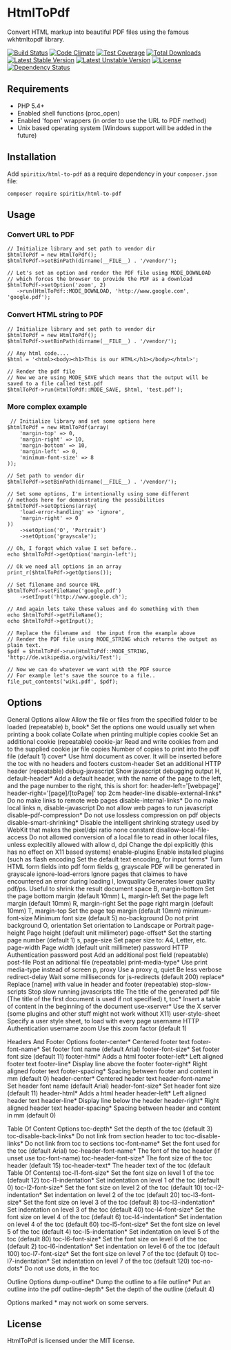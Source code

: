 # HtmlToPdf

Convert HTML markup into beautiful PDF files using the famous wkhtmltopdf library.

[![Build Status](https://travis-ci.org/spiritix/html-to-pdf.svg?branch=master)](https://travis-ci.org/spiritix/html-to-pdf)
[![Code Climate](https://codeclimate.com/github/spiritix/html-to-pdf/badges/gpa.svg)](https://codeclimate.com/github/spiritix/html-to-pdf)
[![Test Coverage](https://codeclimate.com/github/spiritix/html-to-pdf/badges/coverage.svg)](https://codeclimate.com/github/spiritix/html-to-pdf)
[![Total Downloads](https://poser.pugx.org/spiritix/html-to-pdf/d/total.svg)](https://packagist.org/packages/spiritix/html-to-pdf)
[![Latest Stable Version](https://poser.pugx.org/spiritix/html-to-pdf/v/stable.svg)](https://packagist.org/packages/spiritix/html-to-pdf)
[![Latest Unstable Version](https://poser.pugx.org/spiritix/html-to-pdf/v/unstable.svg)](https://packagist.org/packages/spiritix/html-to-pdf)
[![License](https://poser.pugx.org/spiritix/html-to-pdf/license.svg)](https://packagist.org/packages/spiritix/html-to-pdf)
[![Dependency Status](https://www.versioneye.com/user/projects/553f3b2d6f8344ac93000025/badge.svg?style=flat)](https://www.versioneye.com/user/projects/553f3b2d6f8344ac93000025)

## Requirements

- PHP 5.4+
- Enabled shell functions (proc_open)
- Enabled 'fopen' wrappers (in order to use the URL to PDF method)
- Unix based operating system (Windows support will be added in the future)

## Installation

Add ``spiritix/html-to-pdf`` as a require dependency in your ``composer.json`` file:

    composer require spiritix/html-to-pdf

## Usage

### Convert URL to PDF

    // Initialize library and set path to vendor dir
    $htmlToPdf = new HtmlToPdf();
    $htmlToPdf->setBinPath(dirname(__FILE__) . '/vendor/');

    // Let's set an option and render the PDF file using MODE_DOWNLOAD
    // which forces the browser to provide the PDF as a download
    $htmlToPdf->setOption('zoom', 2)
       ->run(HtmlToPdf::MODE_DOWNLOAD, 'http://www.google.com', 'google.pdf');

### Convert HTML string to PDF

    // Initialize library and set path to vendor dir
    $htmlToPdf = new HtmlToPdf();
    $htmlToPdf->setBinPath(dirname(__FILE__) . '/vendor/');

    // Any html code....
    $html = '<html><body><h1>This is our HTML</h1></body></html>';

    // Render the pdf file
    // Now we are using MODE_SAVE which means that the output will be saved to a file called test.pdf
    $htmlToPdf->run(HtmlToPdf::MODE_SAVE, $html, 'test.pdf');

### More complex example

     // Initialize library and set some options here
    $htmlToPdf = new HtmlToPdf(array(
        'margin-top' => 0,
        'margin-right' => 10,
        'margin-bottom' => 10,
        'margin-left' => 0,
        'minimum-font-size' => 8
    ));
    
    // Set path to vendor dir
    $htmlToPdf->setBinPath(dirname(__FILE__) . '/vendor/');

    // Set some options, I'm intentionally using some different
    // methods here for demonstrating the possibilities
    $htmlToPdf->setOptions(array(
    	'load-error-handling' => 'ignore',
    	'margin-right' => 0
    ))
        ->setOption('O', 'Portrait')
        ->setOption('grayscale');

    // Oh, I forgot which value I set before..
    echo $htmlToPdf->getOption('margin-left');

    // Ok we need all options in an array
    print_r($htmlToPdf->getOptions());

    // Set filename and source URL
    $htmlToPdf->setFileName('google.pdf')
        ->setInput('http://www.google.ch');

    // And again lets take these values and do something with them
    echo $htmlToPdf->getFileName();
    echo $htmlToPdf->getInput();

    // Replace the filename and  the input from the example above
    // Render the PDF file using MODE_STRING which returns the output as plain text.
    $pdf = $htmlToPdf->run(HtmlToPdf::MODE_STRING, 'http://de.wikipedia.org/wiki/Test');

    // Now we can do whatever we want with the PDF source
    // For example let's save the source to a file..
    file_put_contents('wiki.pdf', $pdf);

## Options

General Options
    allow                   <path>      Allow the file or files from the specified folder to be loaded (repeatable)
b,  book*                               Set the options one would usually set when printing a book
    collate                             Collate when printing multiple copies
    cookie                  <name> <value>     Set an additional cookie (repeatable)
    cookie-jar              <path>      Read and write cookies from and to the supplied cookie jar file
    copies                  <number>    Number of copies to print into the pdf file (default 1)
    cover*                  <url>       Use html document as cover. It will be inserted before the toc with no headers and footers
    custom-header           <name> <value>     Set an additional HTTP header (repeatable)
    debug-javascript                    Show javascript debugging output
H,  default-header*                     Add a default header, with the name of the page to the left, and the page number to the right, this is short for: header-left='[webpage]' header-right='[page]/[toPage]' top 2cm header-line
    disable-external-links*             Do no make links to remote web pages
    disable-internal-links*             Do no make local links
n,  disable-javascript                  Do not allow web pages to run javascript
    disable-pdf-compression*            Do not use lossless compression on pdf objects
    disable-smart-shrinking*            Disable the intelligent shrinking strategy used by WebKit that makes the pixel/dpi ratio none constant
    disallow-local-file-access          Do not allowed conversion of a local file to read in other local files, unless explecitily allowed with allow
d,  dpi                     <dpi>       Change the dpi explicitly (this has no effect on X11 based systems)
    enable-plugins                      Enable installed plugins (such as flash
    encoding                <encoding>  Set the default text encoding, for input
    forms*                              Turn HTML form fields into pdf form fields
g,  grayscale                           PDF will be generated in grayscale
    ignore-load-errors                  Ignore pages that claimes to have encountered an error during loading
l,  lowquality                          Generates lower quality pdf/ps. Useful to shrink the result document space
B,  margin-bottom           <unitreal>  Set the page bottom margin (default 10mm)
L,  margin-left             <unitreal>  Set the page left margin (default 10mm)
R,  margin-right            <unitreal>  Set the page right margin (default 10mm)
T,  margin-top              <unitreal>  Set the page top margin (default 10mm)
    minimum-font-size       <int>       Minimum font size (default 5)
    no-background                       Do not print background
O,  orientation             <orientation>     Set orientation to Landscape or Portrait
    page-height             <unitreal>  Page height (default unit millimeter)
    page-offset*            <offset>    Set the starting page number (default 1)
s,  page-size               <size>      Set paper size to: A4, Letter, etc.
    page-width              <unitreal>  Page width (default unit millimeter)
    password                <password>  HTTP Authentication password
    post                    <name> <value>    Add an additional post field (repeatable)
    post-file               <name> <path>     Post an aditional file (repeatable)
    print-media-type*                   Use print media-type instead of screen
p,  proxy                   <proxy>     Use a proxy
q,  quiet                               Be less verbose
    redirect-delay          <msec>      Wait some milliseconds for js-redirects (default 200)
    replace*                <name> <value>     Replace [name] with value in header and footer (repeatable)
    stop-slow-scripts                   Stop slow running javascripts
    title                   <text>      The title of the generated pdf file (The title of the first document is used if not specified)
t,  toc*                                Insert a table of content in the beginning of the document
    use-xserver*                        Use the X server (some plugins and other stuff might not work without X11)
    user-style-sheet        <url>       Specify a user style sheet, to load with every page
    username                <username>  HTTP Authentication username
    zoom                    <float>     Use this zoom factor (default 1)

Headers And Footer Options
    footer-center*           <text>     Centered footer text
    footer-font-name*        <name>     Set footer font name (default Arial)
    footer-font-size*        <size>     Set footer font size (default 11)
    footer-html*             <url>      Adds a html footer
    footer-left*             <text>     Left aligned footer text
    footer-line*                        Display line above the footer
    footer-right*            <text>     Right aligned footer text
    footer-spacing*          <real>     Spacing between footer and content in mm (default 0)
    header-center*           <text>     Centered header text
    header-font-name*        <name>     Set header font name (default Arial)
    header-font-size*        <size>     Set header font size (default 11)
    header-html*             <url>      Adds a html header
    header-left*             <text>     Left aligned header text
    header-line*                        Display line below the header
    header-right*            <text>     Right aligned header text
    header-spacing*          <real>     Spacing between header and content in mm (default 0)

Table Of Content Options
    toc-depth*               <level>    Set the depth of the toc (default 3)
    toc-disable-back-links*             Do not link from section header to toc
    toc-disable-links*                  Do not link from toc to sections
    toc-font-name*           <name>     Set the font used for the toc (default Arial)
    toc-header-font-name*    <name>     The font of the toc header (if unset use toc-font-name)
    toc-header-font-size*    <size>     The font size of the toc header (default 15)
    toc-header-text*         <text>     The header text of the toc (default Table Of Contents)
    toc-l1-font-size*        <size>     Set the font size on level 1 of the toc (default 12)
    toc-l1-indentation*      <num>      Set indentation on level 1 of the toc (default 0)
    toc-l2-font-size*        <size>     Set the font size on level 2 of the toc (default 10)
    toc-l2-indentation*      <num>      Set indentation on level 2 of the toc (default 20)
    toc-l3-font-size*        <size>     Set the font size on level 3 of the toc (default 8)
    toc-l3-indentation*      <num>      Set indentation on level 3 of the toc (default 40)
    toc-l4-font-size*        <size>     Set the font size on level 4 of the toc (default 6)
    toc-l4-indentation*      <num>      Set indentation on level 4 of the toc (default 60)
    toc-l5-font-size*        <size>     Set the font size on level 5 of the toc (default 4)
    toc-l5-indentation*      <num>      Set indentation on level 5 of the toc (default 80)
    toc-l6-font-size*        <size>     Set the font size on level 6 of the toc (default 2)
    toc-l6-indentation*      <num>      Set indentation on level 6 of the toc (default 100)
    toc-l7-font-size*        <size>     Set the font size on level 7 of the toc (default 0)
    toc-l7-indentation*      <num>      Set indentation on level 7 of the toc (default 120)
    toc-no-dots*                        Do not use dots, in the toc

Outline Options
    dump-outline*            <file>     Dump the outline to a file
    outline*                            Put an outline into the pdf
    outline-depth*           <level>    Set the depth of the outline (default 4)

Options marked * may not work on some servers.

## License

HtmlToPdf is licensed under the MIT license.
